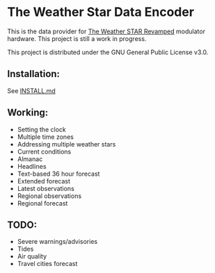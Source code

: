# The Weather Star Data Encoder
This is the data provider for [The Weather STAR Revamped](https://github.com/Jessecar96/wsjr-modulator) modulator hardware. This project is still a work in progress.

This project is distributed under the GNU General Public License v3.0.

## Installation:
See [INSTALL.md](INSTALL.md)

## Working:
- Setting the clock
- Multiple time zones
- Addressing multiple weather stars
- Current conditions
- Almanac
- Headlines
- Text-based 36 hour forecast
- Extended forecast
- Latest observations
- Regional observations
- Regional forecast

## TODO:
- Severe warnings/advisories
- Tides
- Air quality
- Travel cities forecast
